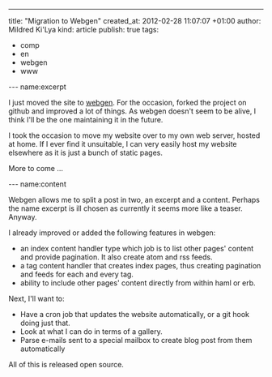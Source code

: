 ---
title:      "Migration to Webgen"
created_at: 2012-02-28 11:07:07 +01:00
author:     Mildred Ki'Lya
kind:       article
publish:    true
tags:
  - comp
  - en
  - webgen
  - www

--- name:excerpt

I just moved the site to [webgen](https://github.com/mildred/webgen). For the
occasion, forked the project on github and improved a lot of things. As webgen
doesn't seem to be alive, I think I'll be the one maintaining it in the future.

I took the occasion to move my website over to my own web server, hosted at
home. If I ever find it unsuitable, I can very easily host my website elsewhere
as it is just a bunch of static pages.

More to come ...

--- name:content

Webgen allows me to split a post in two, an excerpt and a content. Perhaps the
name excerpt is ill chosen as currently it seems more like a teaser. Anyway.

I already improved or added the following features in webgen:

- an index content handler type which job is to list other pages' content and
  provide pagination. It also create atom and rss feeds.
- a tag content handler that creates index pages, thus creating pagination and
  feeds for each and every tag.
- ability to include other pages' content directly from within haml or erb.

Next, I'll want to:

- Have a cron job that updates the website automatically, or a git hook doing
  just that.
- Look at what I can do in terms of a gallery.
- Parse e-mails sent to a special mailbox to create blog post from them
  automatically

All of this is released open source.
